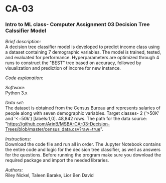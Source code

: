 # CA-03
### Intro to ML class- Computer Assignment 03 Decision Tree Calssifier Model

_Brief description:_ <br> 
A decision tree classifier model is developed to predict income class using a dataset containing 7 demographic variables. The model is trained, tested, and evaluated for performance. Hyperparameters are optimized through 4 runs to construct the "BEST" tree based on accuracy, followed by visualization and prediction of income for new instance.

_Code explanation:_<br>

_Software:_<br>
Python 3.x

_Data set:_<br>
The dataset is obtained from the Census Bureau and represents salaries of people along with seven demographic variables. Target classes- 2 ('>50K' and '<=50k') [labels:1,0]. 48,842 rows. The path for the data source: "https://github.com/ArinB/MSBA-CA-03-Decision-Trees/blob/master/census_data.csv?raw=true".


_Instructions:_<br>
Download the code file and run all in order. The Jupyter Notebook contains the entire code and logic for the decision tree classifier, as well as answers for the questions. Before running the program make sure you download the required package and import the needed libraries.

_Authors:_ <br>
Riley Nickel, Taleen Barake, Lior Ben David
